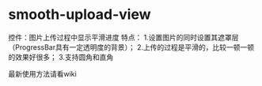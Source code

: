 # smooth-upload-view
控件：图片上传过程中显示平滑进度
特点：
1.设置图片的同时设置其遮罩层（ProgressBar具有一定透明度的背景）；
2.上传的过程是平滑的，比较一顿一顿的效果好很多；
3.支持圆角和直角

最新使用方法请看wiki
